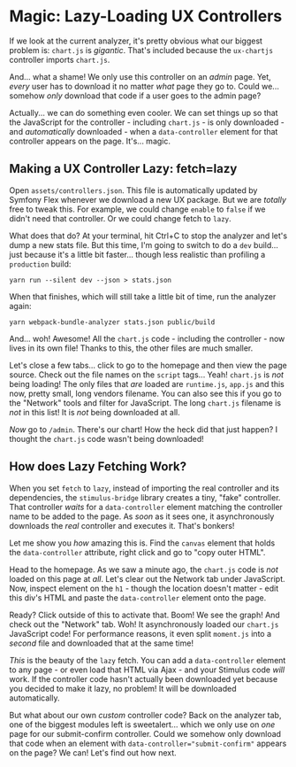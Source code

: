 # Magic: Lazy-Loading UX Controllers

If we look at the current analyzer, it's pretty obvious what our biggest problem
is: `chart.js` is *gigantic*. That's included because the `ux-chartjs` controller
imports `chart.js`.

And... what a shame! We only use this controller on an *admin* page. Yet, *every*
user has to download it no matter *what* page they go to. Could we... somehow
*only* download that code if a user goes to the admin page?

Actually... we can do something even cooler. We can set things up so that the
JavaScript for the controller - including `chart.js` - is only downloaded - and
*automatically* downloaded - when a `data-controller` element for that controller
appears on the page. It's... magic.

## Making a UX Controller Lazy: fetch=lazy

Open `assets/controllers.json`. This file is automatically updated by Symfony
Flex whenever we download a new UX package. But we are *totally* free to tweak
this. For example, we could change `enable` to `false` if we didn't need that
controller. Or we could change fetch to `lazy`.

What does that do? At your terminal, hit Ctrl+C to stop the analyzer and let's
dump a new stats file. But this time, I'm going to switch to do a `dev` build...
just because it's a little bit faster... though less realistic than profiling
a `production` build:

```terminal-silent
yarn run --silent dev --json > stats.json
```

When that finishes, which will still take a little bit of time, run the analyzer
again:

```terminal-silent
yarn webpack-bundle-analyzer stats.json public/build
```

And... woh! Awesome! All the `chart.js` code - including the controller - now
lives in its own file! Thanks to this, the other files are much smaller.

Let's close a few tabs... click to go to the homepage and then view the page source.
Check out the file names on the `script` tags... Yeah! `chart.js` is *not*
being loading! The only files that *are* loaded are `runtime.js`, `app.js`
and this now, pretty small, long vendors filename. You can also see this if you
go to the "Network" tools and filter for JavaScript. The long `chart.js` filename
is *not* in this list! It is *not* being downloaded at all.

*Now* go to `/admin`. There's our chart! How the heck did that just happen? I
thought the `chart.js` code wasn't being downloaded!

## How does Lazy Fetching Work?

When you set `fetch` to `lazy`, instead of importing the real controller and its
dependencies, the `stimulus-bridge` library creates a tiny, "fake" controller. That
controller *waits* for a `data-controller` element matching the controller name
to be added to the page. As *soon* as it sees one, it asynchronously downloads
the *real* controller and executes it. That's bonkers!

Let me show you *how* amazing this is. Find the `canvas` element that holds the
`data-controller` attribute, right click and go to "copy outer HTML".

Head to the homepage. As we saw a minute ago, the `chart.js` code is *not* loaded
on this page at *all*. Let's clear out the Network tab under JavaScript. Now,
inspect element on the `h1` - though the location doesn't matter - edit this div's
HTML and paste the `data-controller` element onto the page.

Ready? Click outside of this to activate that. Boom! We see the graph! And check
out the "Network" tab. Woh! It asynchronously loaded our `chart.js` JavaScript
code! For performance reasons, it even split `moment.js` into a *second* file and
downloaded that at the same time!

*This* is the beauty of the `lazy` fetch. You can add a `data-controller` element
to any page - or even load that HTML via Ajax - and your Stimulus code *will* work.
If the controller code hasn't actually been downloaded yet because you decided to
make it lazy, no problem! It will be downloaded automatically.

But what about our own *custom* controller code? Back on the analyzer tab, one
of the biggest modules left is sweetalert... which we only use on *one* page for
our submit-confirm controller. Could we somehow only download that code when an
element with `data-controller="submit-confirm"` appears on the page? We can! Let's
find out how next.
